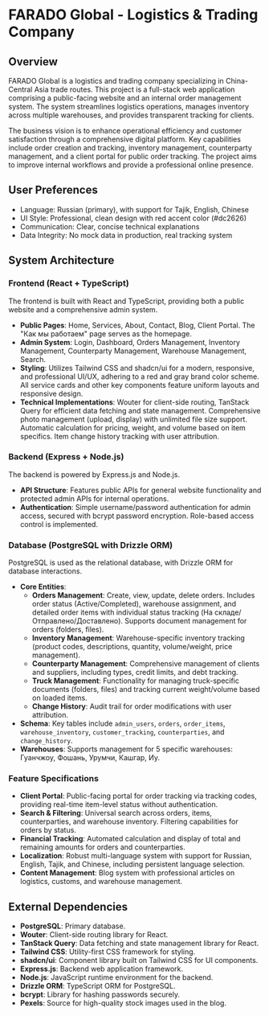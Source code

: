 # FARADO Global - Logistics & Trading Company

## Overview
FARADO Global is a logistics and trading company specializing in China-Central Asia trade routes. This project is a full-stack web application comprising a public-facing website and an internal order management system. The system streamlines logistics operations, manages inventory across multiple warehouses, and provides transparent tracking for clients.

The business vision is to enhance operational efficiency and customer satisfaction through a comprehensive digital platform. Key capabilities include order creation and tracking, inventory management, counterparty management, and a client portal for public order tracking. The project aims to improve internal workflows and provide a professional online presence.

## User Preferences
- Language: Russian (primary), with support for Tajik, English, Chinese
- UI Style: Professional, clean design with red accent color (#dc2626)
- Communication: Clear, concise technical explanations
- Data Integrity: No mock data in production, real tracking system

## System Architecture

### Frontend (React + TypeScript)
The frontend is built with React and TypeScript, providing both a public website and a comprehensive admin system.
- **Public Pages**: Home, Services, About, Contact, Blog, Client Portal. The "Как мы работаем" page serves as the homepage.
- **Admin System**: Login, Dashboard, Orders Management, Inventory Management, Counterparty Management, Warehouse Management, Search.
- **Styling**: Utilizes Tailwind CSS and shadcn/ui for a modern, responsive, and professional UI/UX, adhering to a red and gray brand color scheme. All service cards and other key components feature uniform layouts and responsive design.
- **Technical Implementations**: Wouter for client-side routing, TanStack Query for efficient data fetching and state management. Comprehensive photo management (upload, display) with unlimited file size support. Automatic calculation for pricing, weight, and volume based on item specifics. Item change history tracking with user attribution.

### Backend (Express + Node.js)
The backend is powered by Express.js and Node.js.
- **API Structure**: Features public APIs for general website functionality and protected admin APIs for internal operations.
- **Authentication**: Simple username/password authentication for admin access, secured with bcrypt password encryption. Role-based access control is implemented.

### Database (PostgreSQL with Drizzle ORM)
PostgreSQL is used as the relational database, with Drizzle ORM for database interactions.
- **Core Entities**:
    - **Orders Management**: Create, view, update, delete orders. Includes order status (Active/Completed), warehouse assignment, and detailed order items with individual status tracking (На складе/Отправлено/Доставлено). Supports document management for orders (folders, files).
    - **Inventory Management**: Warehouse-specific inventory tracking (product codes, descriptions, quantity, volume/weight, price management).
    - **Counterparty Management**: Comprehensive management of clients and suppliers, including types, credit limits, and debt tracking.
    - **Truck Management**: Functionality for managing truck-specific documents (folders, files) and tracking current weight/volume based on loaded items.
    - **Change History**: Audit trail for order modifications with user attribution.
- **Schema**: Key tables include `admin_users`, `orders`, `order_items`, `warehouse_inventory`, `customer_tracking`, `counterparties`, and `change_history`.
- **Warehouses**: Supports management for 5 specific warehouses: Гуанчжоу, Фошань, Урумчи, Кашгар, Иу.

### Feature Specifications
- **Client Portal**: Public-facing portal for order tracking via tracking codes, providing real-time item-level status without authentication.
- **Search & Filtering**: Universal search across orders, items, counterparties, and warehouse inventory. Filtering capabilities for orders by status.
- **Financial Tracking**: Automated calculation and display of total and remaining amounts for orders and counterparties.
- **Localization**: Robust multi-language system with support for Russian, English, Tajik, and Chinese, including persistent language selection.
- **Content Management**: Blog system with professional articles on logistics, customs, and warehouse management.

## External Dependencies
- **PostgreSQL**: Primary database.
- **Wouter**: Client-side routing library for React.
- **TanStack Query**: Data fetching and state management library for React.
- **Tailwind CSS**: Utility-first CSS framework for styling.
- **shadcn/ui**: Component library built on Tailwind CSS for UI components.
- **Express.js**: Backend web application framework.
- **Node.js**: JavaScript runtime environment for the backend.
- **Drizzle ORM**: TypeScript ORM for PostgreSQL.
- **bcrypt**: Library for hashing passwords securely.
- **Pexels**: Source for high-quality stock images used in the blog.
```